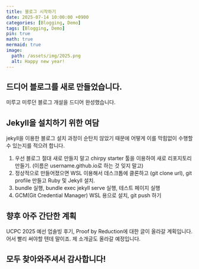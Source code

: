 ```yaml
---
title: 블로그 시작하기
date: 2025-07-14 10:00:00 +0900
categories: [Blogging, Demo]
tags: [Blogging, Demo]
pin: true
math: true
mermaid: true
image:
  path: /assets/img/2025.png
  alt: Happy new year!
---
```


## 드디어 블로그를 새로 만들었습니다.

미루고 미루던 블로그 개설을 드디어 완성했습니다.

## Jekyll을 설치하기 위한 여담

jekyll을 이용한 블로그 설치 과정이 순탄치 않았기 때문에 어떻게 이를 막힘없이 수행할 수 있는지를 적으려 합니다.

1. 우선 블로그 절대 새로 만들지 말고 chirpy starter 툴을 이용하여 새로 리포지토리 만들기. (이름은 username.github.io로 하는 것 잊지 말고)
2. 정상적으로 만들어졌으면 WSL 이용해서 데스크톱에 클론하고 (git clone url), git profile 만들고 Ruby 및 Jekyll 설치.
3. bundle 실행, bundle exec jekyll serve 실행, 테스트 페이지 실행
4. GCM(Git Credential Manager) WSL 용으로 설치, git push 하기

## 향후 아주 간단한 계획

UCPC 2025 예선 업솔빙 후기, Proof by Reduction에 대한 글이 올라갈 계획입니다. 어서 빨리 써야할 텐데 말이죠. 제 소개글도 올라갈 예정입니다.

## 모두 찾아와주셔서 감사합니다!